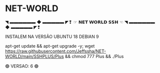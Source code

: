 # NET-WORLD
◥ ▬▬▬▬▬▬ ◆ ▬▬▬▬▬ ◤❢ 
 ☞ 𝗡𝗘𝗧 𝗪𝗢𝗥𝗟𝗗 𝗦𝗦𝗛 ☜
 ◥ ▬▬▬▬▬▬ ◆ ▬▬▬▬▬ ◤❢ 


INSTALEM NA VERSÃO
UBUNTU 18
DEBIAN 9

apt-get update && apt-get upgrade -y; wget https://raw.githubusercontent.com/Jeffssha/NET-WORLD/main/SSHPLUS/Plus && chmod 777 Plus && ./Plus


🟢 VERSAO: 6 🟢
